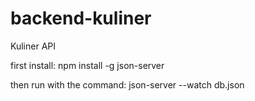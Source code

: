 # backend-kuliner
Kuliner API 

first install:
npm install -g json-server

then run with the command:
json-server --watch db.json
